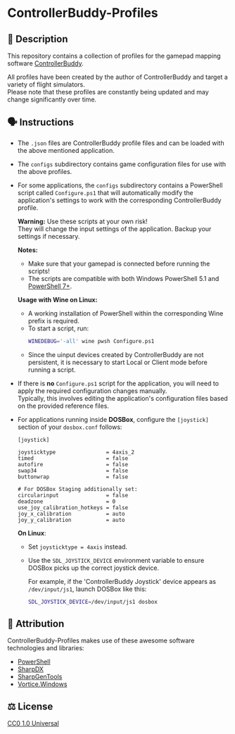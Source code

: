 # ControllerBuddy-Profiles

## 📖 Description

This repository contains a collection of profiles for the gamepad mapping software [ControllerBuddy](https://controllerbuddy.org).

All profiles have been created by the author of ControllerBuddy and target a variety of flight simulators.  
Please note that these profiles are constantly being updated and may change significantly over time.

## 🗣️ Instructions

- The `.json` files are ControllerBuddy profile files and can be loaded with the above mentioned application.
- The `configs` subdirectory contains game configuration files for use with the above profiles.
- For some applications, the `configs` subdirectory contains a PowerShell script called `Configure.ps1` that will automatically modify the application's settings to work with the corresponding ControllerBuddy profile.


  **Warning:** Use these scripts at your own risk!  
  They will change the input settings of the application. Backup your settings if necessary.

  **Notes:**
  - Make sure that your gamepad is connected before running the scripts!
  - The scripts are compatible with both Windows PowerShell 5.1 and [PowerShell 7+](https://github.com/PowerShell/PowerShell).

  **Usage with Wine on Linux:**
  - A working installation of PowerShell within the corresponding Wine prefix is required.
  - To start a script, run:
    ```sh
    WINEDEBUG='-all' wine pwsh Configure.ps1
    ```
  - Since the uinput devices created by ControllerBuddy are not persistent, it is necessary to start Local or Client mode before running a script.
- If there is **no** `Configure.ps1` script for the application, you will need to apply the required configuration changes manually.  
Typically, this involves editing the application's configuration files based on the provided reference files.
- For applications running inside **DOSBox**, configure the `[joystick]` section of your `dosbox.conf` follows:
  ```
  [joystick]

  joysticktype                = 4axis_2
  timed                       = false
  autofire                    = false
  swap34                      = false
  buttonwrap                  = false

  # For DOSBox Staging additionally set:
  circularinput               = false
  deadzone                    = 0
  use_joy_calibration_hotkeys = false
  joy_x_calibration           = auto
  joy_y_calibration           = auto
  ```

  **On Linux**:
    - Set `joysticktype = 4axis` instead.
    - Use the `SDL_JOYSTICK_DEVICE` environment variable to ensure DOSBox picks up the correct joystick device.

      For example, if the 'ControllerBuddy Joystick' device appears as `/dev/input/js1`, launch DOSBox like this:
      ```sh
      SDL_JOYSTICK_DEVICE=/dev/input/js1 dosbox
      ```

## 🙏 Attribution

ControllerBuddy-Profiles makes use of these awesome software technologies and libraries:

- [PowerShell](https://microsoft.com/PowerShell)
- [SharpDX](https://github.com/sharpdx/SharpDX)
- [SharpGenTools](https://github.com/SharpGenTools/SharpGenTools)
- [Vortice.Windows](https://github.com/amerkoleci/Vortice.Windows)

## ⚖️ License

[CC0 1.0 Universal](LICENSE)
